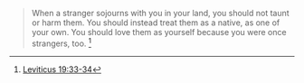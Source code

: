 > When a stranger sojourns with you in your land, you should not taunt or harm them. You should instead treat them as a native, as one of your own. You should love them as yourself because you were once strangers, too. [^1]

[^1]: [Leviticus 19:33-34](https://www.biblegateway.com/passage/?search=Leviticus%2019%3A33-34&version=NET)
